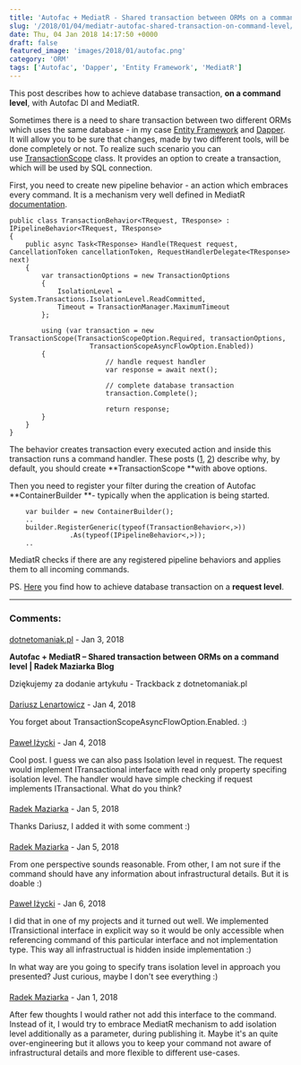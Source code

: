 ```yaml
---
title: 'Autofac + MediatR - Shared transaction between ORMs on a command level'
slug: '/2018/01/04/mediatr-autofac-shared-transaction-on-command-level/'
date: Thu, 04 Jan 2018 14:17:50 +0000
draft: false
featured_image: 'images/2018/01/autofac.png'
category: 'ORM'
tags: ['Autofac', 'Dapper', 'Entity Framework', 'MediatR']
---
```


This post describes how to achieve database transaction, **on a command level**, with Autofac DI and MediatR.

Sometimes there is a need to share transaction between two different ORMs which uses the same database - in my case [Entity Framework](https://docs.microsoft.com/en-us/ef/) and [Dapper](https://github.com/StackExchange/Dapper). It will allow you to be sure that changes, made by two different tools, will be done completely or not. To realize such scenario you can use [TransactionScope](https://www.codeproject.com/Articles/690136/All-About-TransactionScope) class. It provides an option to create a transaction, which will be used by SQL connection.

First, you need to create new pipeline behavior - an action which embraces every command. It is a mechanism very well defined in MediatR [documentation](https://github.com/jbogard/MediatR/wiki/Behaviors).
```
public class TransactionBehavior<TRequest, TResponse> : IPipelineBehavior<TRequest, TResponse>
{
	public async Task<TResponse> Handle(TRequest request, CancellationToken cancellationToken, RequestHandlerDelegate<TResponse> next)
	{
		var transactionOptions = new TransactionOptions
		{
			IsolationLevel = System.Transactions.IsolationLevel.ReadCommitted,
			Timeout = TransactionManager.MaximumTimeout
		};

		using (var transaction = new TransactionScope(TransactionScopeOption.Required, transactionOptions, 
                	TransactionScopeAsyncFlowOption.Enabled))
		{
                        // handle request handler
                        var response = await next();
                         
                        // complete database transaction
                        transaction.Complete();
                        
                        return response;
		}
	}
}
```
The behavior creates transaction every executed action and inside this transaction runs a command handler. These posts ([1](https://blogs.msdn.microsoft.com/dbrowne/2010/06/03/using-new-transactionscope-considered-harmful/), [2](https://particular.net/blog/transactionscope-and-async-await-be-one-with-the-flow)) describe why, by default, you should create **TransactionScope **with above options.

Then you need to register your filter during the creation of Autofac **ContainerBuilder **\- typically when the application is being started.
```
	var builder = new ContainerBuilder(); 
	..
	builder.RegisterGeneric(typeof(TransactionBehavior<,>))
               .As(typeof(IPipelineBehavior<,>));
	..
```
MediatR checks if there are any registered pipeline behaviors and applies them to all incoming commands.

PS. [Here](http://radblog.pl/2018/01/04/asp-net-autofac-shared-transaction-on-request-level/) you find how to achieve database transaction on a **request level**.

---
### Comments:
#### 
[dotnetomaniak.pl](https://dotnetomaniak.pl/Autofac-MediatR-Shared-transaction-between-ORMs-on-a-command-level-Radek-Maziarka-Blog "") - <time datetime="2018-01-10 09:55:32">Jan 3, 2018</time>

**Autofac + MediatR – Shared transaction between ORMs on a command level | Radek Maziarka Blog**

Dziękujemy za dodanie artykułu - Trackback z dotnetomaniak.pl
#### 
[Dariusz Lenartowicz]( "dariusz.lenartowicz@gmail.com") - <time datetime="2018-01-11 09:18:00">Jan 4, 2018</time>

You forget about TransactionScopeAsyncFlowOption.Enabled. :)
#### 
[Paweł Iżycki](http://www.izzydev.net "pawelizycki@gmail.com") - <time datetime="2018-01-11 10:11:00">Jan 4, 2018</time>

Cool post. I guess we can also pass Isolation level in request. The request would implement ITransactional interface with read only property specifing isolation level. The handler would have simple checking if request implements ITransactional. What do you think?
#### 
[Radek Maziarka](http://radblog.pl "maziarka.radoslaw@outlook.com") - <time datetime="2018-01-12 23:12:00">Jan 5, 2018</time>

Thanks Dariusz, I added it with some comment :)
#### 
[Radek Maziarka](http://radblog.pl "maziarka.radoslaw@outlook.com") - <time datetime="2018-01-12 23:32:00">Jan 5, 2018</time>

From one perspective sounds reasonable. From other, I am not sure if the command should have any information about infrastructural details. But it is doable :)
#### 
[Paweł Iżycki](http://www.izzydev.net "pawelizycki@gmail.com") - <time datetime="2018-01-13 11:17:00">Jan 6, 2018</time>

I did that in one of my projects and it turned out well. We implemented ITransictional interface in explicit way so it would be only accessible when referencing command of this particular interface and not implementation type. This way all infrastructual is hidden inside implementation :)

In what way are you going to specify trans isolation level in approach you presented? Just curious, maybe I don't see everything :)
#### 
[Radek Maziarka](http://radblog.pl "maziarka.radoslaw@outlook.com") - <time datetime="2018-01-15 00:25:00">Jan 1, 2018</time>

After few thoughts I would rather not add this interface to the command. Instead of it, I would try to embrace MediatR mechanism to add isolation level additionally as a parameter, during publishing it. Maybe it's an quite over-engineering but it allows you to keep your command not aware of infrastructural details and more flexible to different use-cases.
